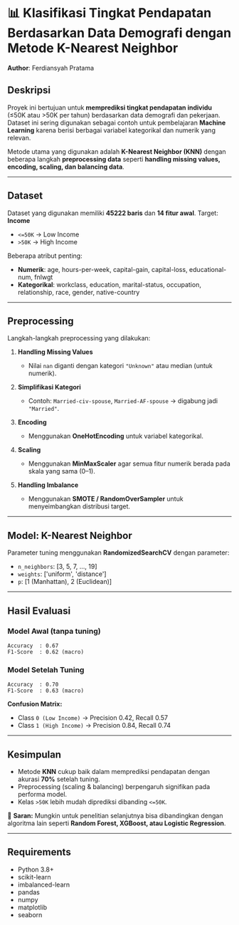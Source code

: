 # 📊 Klasifikasi Tingkat Pendapatan Berdasarkan Data Demografi dengan Metode K-Nearest Neighbor

**Author**: Ferdiansyah Pratama

## Deskripsi

Proyek ini bertujuan untuk **memprediksi tingkat pendapatan individu** (≤50K atau >50K per tahun) berdasarkan data demografi dan pekerjaan. Dataset ini sering digunakan sebagai contoh untuk pembelajaran **Machine Learning** karena berisi berbagai variabel kategorikal dan numerik yang relevan.

Metode utama yang digunakan adalah **K-Nearest Neighbor (KNN)** dengan beberapa langkah **preprocessing data** seperti **handling missing values, encoding, scaling, dan balancing data**.

---

## Dataset

Dataset yang digunakan memiliki **45222 baris** dan **14 fitur awal**.
Target: **Income**

- `<=50K` → Low Income
- `>50K` → High Income

Beberapa atribut penting:

- **Numerik**: age, hours-per-week, capital-gain, capital-loss, educational-num, fnlwgt
- **Kategorikal**: workclass, education, marital-status, occupation, relationship, race, gender, native-country

---

## Preprocessing

Langkah-langkah preprocessing yang dilakukan:

1. **Handling Missing Values**

   - Nilai `nan` diganti dengan kategori `"Unknown"` atau median (untuk numerik).

2. **Simplifikasi Kategori**

   - Contoh: `Married-civ-spouse`, `Married-AF-spouse` → digabung jadi `"Married"`.

3. **Encoding**

   - Menggunakan **OneHotEncoding** untuk variabel kategorikal.

4. **Scaling**

   - Menggunakan **MinMaxScaler** agar semua fitur numerik berada pada skala yang sama (0–1).

5. **Handling Imbalance**

   - Menggunakan **SMOTE / RandomOverSampler** untuk menyeimbangkan distribusi target.

---

## Model: K-Nearest Neighbor

Parameter tuning menggunakan **RandomizedSearchCV** dengan parameter:

- `n_neighbors`: \[3, 5, 7, …, 19]
- `weights`: \['uniform', 'distance']
- `p`: \[1 (Manhattan), 2 (Euclidean)]

---

## Hasil Evaluasi

### Model Awal (tanpa tuning)

```
Accuracy  : 0.67
F1-Score  : 0.62 (macro)
```

### Model Setelah Tuning

```
Accuracy  : 0.70
F1-Score  : 0.63 (macro)
```

**Confusion Matrix:**

- Class `0 (Low Income)` → Precision 0.42, Recall 0.57
- Class `1 (High Income)` → Precision 0.84, Recall 0.74

---

## Kesimpulan

- Metode **KNN** cukup baik dalam memprediksi pendapatan dengan akurasi **70%** setelah tuning.
- Preprocessing (scaling & balancing) berpengaruh signifikan pada performa model.
- Kelas `>50K` lebih mudah diprediksi dibanding `<=50K`.

📌 **Saran:**
Mungkin untuk penelitian selanjutnya bisa dibandingkan dengan algoritma lain seperti **Random Forest, XGBoost, atau Logistic Regression**.

---

## Requirements

- Python 3.8+
- scikit-learn
- imbalanced-learn
- pandas
- numpy
- matplotlib
- seaborn
